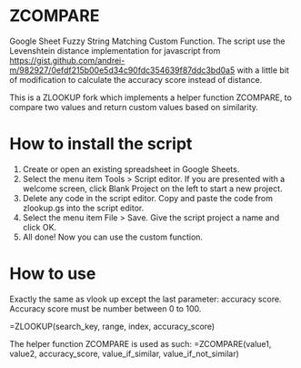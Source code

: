 # ZCOMPARE

Google Sheet Fuzzy String Matching Custom Function. The script use the Levenshtein distance implementation for javascript from https://gist.github.com/andrei-m/982927/0efdf215b00e5d34c90fdc354639f87ddc3bd0a5 with a little bit of modification to calculate the accuracy score instead of distance.

This is a ZLOOKUP fork which implements a helper function ZCOMPARE, to compare two values and return custom values based on similarity.

# How to install the script

1. Create or open an existing spreadsheet in Google Sheets.
2. Select the menu item Tools > Script editor. If you are presented with a welcome screen, click Blank Project on the left to start a new project.
3. Delete any code in the script editor. Copy and paste the code from zlookup.gs into the script editor.
4. Select the menu item File > Save. Give the script project a name and click OK.
5. All done! Now you can use the custom function.

# How to use

Exactly the same as vlook up except the last parameter: accuracy score. Accuracy score must be number between 0 to 100.

=ZLOOKUP(search_key, range, index, accuracy_score)

The helper function ZCOMPARE is used as such:
=ZCOMPARE(value1, value2, accuracy_score, value_if_similar, value_if_not_similar)
